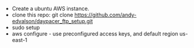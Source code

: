 - Create a ubuntu AWS instance.
- clone this repo: git clone https://github.com/andy-edvalson/daypacer_ftp_setup.git
- sudo setup
- aws configure - use preconfigured access keys, and default region us-east-1
